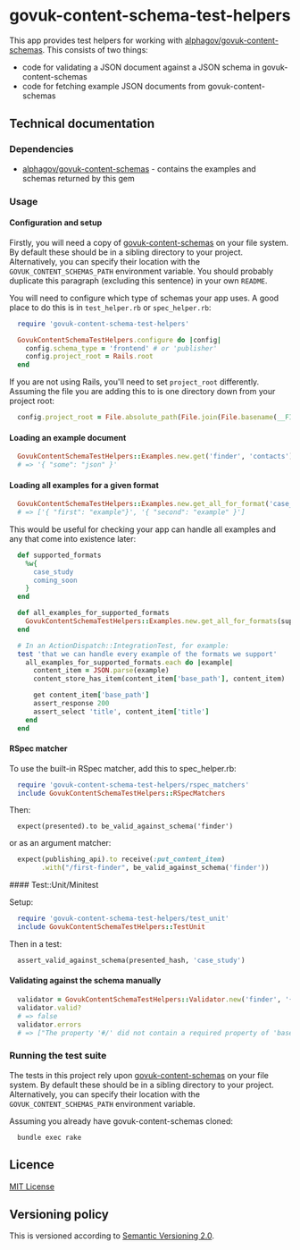 # govuk-content-schema-test-helpers

This app provides test helpers for working with [alphagov/govuk-content-schemas](https://github.com/alphagov/govuk-content-schemas). This consists of two things:

* code for validating a JSON document against a JSON schema in govuk-content-schemas
* code for fetching example JSON documents from govuk-content-schemas


## Technical documentation

### Dependencies

- [alphagov/govuk-content-schemas](https://github.com/alphagov/govuk-content-schemas) - contains the examples and schemas returned by this gem

### Usage

#### Configuration and setup

Firstly, you will need a copy of [govuk-content-schemas](http://github.com/alphagov/govuk-content-schemas) on your file system. By default these should be in a sibling directory to your project. Alternatively, you can specify their location with the `GOVUK_CONTENT_SCHEMAS_PATH` environment variable. You should probably duplicate this paragraph (excluding this sentence) in your own `README`.

You will need to configure which type of schemas your app uses. A good place to do this is in `test_helper.rb` or `spec_helper.rb`:

```ruby
  require 'govuk-content-schema-test-helpers'

  GovukContentSchemaTestHelpers.configure do |config|
    config.schema_type = 'frontend' # or 'publisher'
    config.project_root = Rails.root
  end
```

If you are not using Rails, you'll need to set `project_root` differently. Assuming the file you are adding this to is one directory down from your project root:
```ruby
  config.project_root = File.absolute_path(File.join(File.basename(__FILE__), '..'))
```

#### Loading an example document

```ruby
  GovukContentSchemaTestHelpers::Examples.new.get('finder', 'contacts')
  # => '{ "some": "json" }'
```

#### Loading all examples for a given format


```ruby
  GovukContentSchemaTestHelpers::Examples.new.get_all_for_format('case_study')
  # => ['{ "first": "example"}', '{ "second": "example" }']
```

This would be useful for checking your app can handle all examples and any that come into existence later:

```ruby
  def supported_formats
    %w{
      case_study
      coming_soon
    }
  end

  def all_examples_for_supported_formats
    GovukContentSchemaTestHelpers::Examples.new.get_all_for_formats(supported_formats)
  end

  # In an ActionDispatch::IntegrationTest, for example:
  test 'that we can handle every example of the formats we support'
    all_examples_for_supported_formats.each do |example|
      content_item = JSON.parse(example)
      content_store_has_item(content_item['base_path'], content_item)

      get content_item['base_path']
      assert_response 200
      assert_select 'title', content_item['title']
    end
  end
```


#### RSpec matcher

To use the built-in RSpec matcher, add this to spec_helper.rb:

```ruby
  require 'govuk-content-schema-test-helpers/rspec_matchers'
  include GovukContentSchemaTestHelpers::RSpecMatchers
```

Then:
```
  expect(presented).to be_valid_against_schema('finder')
```

or as an argument matcher:

```ruby
  expect(publishing_api).to receive(:put_content_item)
        .with("/first-finder", be_valid_against_schema('finder'))
```

#### Test::Unit/Minitest

Setup:

```ruby
  require 'govuk-content-schema-test-helpers/test_unit'
  include GovukContentSchemaTestHelpers::TestUnit
```

Then in a test:
```ruby
  assert_valid_against_schema(presented_hash, 'case_study')
```

#### Validating against the schema manually

```ruby
  validator = GovukContentSchemaTestHelpers::Validator.new('finder', '{ "some": "json" }')
  validator.valid?
  # => false
  validator.errors
  # => ["The property '#/' did not contain a required property of 'base_path'", ...]
```

### Running the test suite

The tests in this project rely upon [govuk-content-schemas](http://github.com/alphagov/govuk-content-schemas) on your file system. By default these should be in a sibling directory to your project. Alternatively, you can specify their location with the `GOVUK_CONTENT_SCHEMAS_PATH` environment variable.

Assuming you already have govuk-content-schemas cloned:

```
  bundle exec rake
```


## Licence

[MIT License](LICENCE)

## Versioning policy

This is versioned according to [Semantic Versioning 2.0](http://semver.org/).
